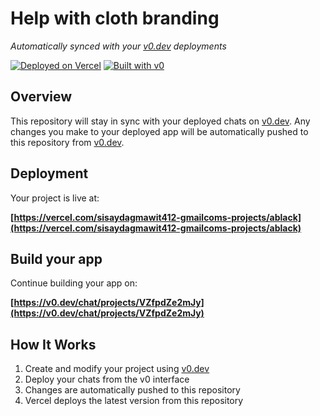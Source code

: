 # Help with cloth branding

*Automatically synced with your [v0.dev](https://v0.dev) deployments*

[![Deployed on Vercel](https://img.shields.io/badge/Deployed%20on-Vercel-black?style=for-the-badge&logo=vercel)](https://vercel.com/sisaydagmawit412-gmailcoms-projects/ablack)
[![Built with v0](https://img.shields.io/badge/Built%20with-v0.dev-black?style=for-the-badge)](https://v0.dev/chat/projects/VZfpdZe2mJy)

## Overview

This repository will stay in sync with your deployed chats on [v0.dev](https://v0.dev).
Any changes you make to your deployed app will be automatically pushed to this repository from [v0.dev](https://v0.dev).

## Deployment

Your project is live at:

**[https://vercel.com/sisaydagmawit412-gmailcoms-projects/ablack](https://vercel.com/sisaydagmawit412-gmailcoms-projects/ablack)**

## Build your app

Continue building your app on:

**[https://v0.dev/chat/projects/VZfpdZe2mJy](https://v0.dev/chat/projects/VZfpdZe2mJy)**

## How It Works

1. Create and modify your project using [v0.dev](https://v0.dev)
2. Deploy your chats from the v0 interface
3. Changes are automatically pushed to this repository
4. Vercel deploys the latest version from this repository